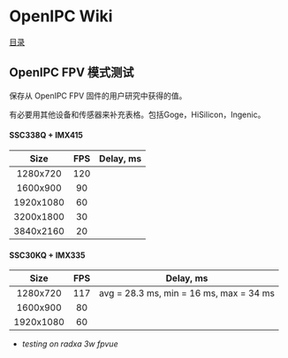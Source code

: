 # OpenIPC Wiki
[目录](../README.zh.md)

OpenIPC FPV 模式测试 
------------------------

保存从 OpenIPC FPV 固件的用户研究中获得的值。

有必要用其他设备和传感器来补充表格。包括Goge，HiSilicon，Ingenic。


#### SSC338Q + IMX415

| Size      | FPS | Delay, ms |
|:---------:|:---:|:---------:|
| 1280x720  | 120 |           |
| 1600x900  | 90  |           |
| 1920x1080 | 60  |           |
| 3200x1800 | 30  |           |
| 3840x2160 | 20  |           |


#### SSC30KQ + IMX335

| Size      | FPS | Delay, ms                               |
|:---------:|:---:|:---------------------------------------:|
| 1280x720  | 117 | avg = 28.3 ms, min = 16 ms, max = 34 ms |
| 1600x900  | 80  |           |
| 1920x1080 | 60  |           |

* _testing on radxa 3w fpvue_
